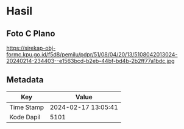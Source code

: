 # Hasil

## Foto C Plano

https://sirekap-obj-formc.kpu.go.id/f5d8/pemilu/pdpr/51/08/04/20/13/5108042013024-20240214-234403--e1563bcd-b2eb-44bf-bd4b-2b2ff77a1bdc.jpg


## Metadata

| Key        | Value               |
| ---------- | ------------------- |
| Time Stamp | 2024-02-17 13:05:41 |
| Kode Dapil | 5101                |



